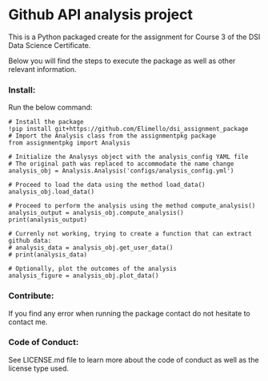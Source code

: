 # Github API analysis project

This is a Python packaged create for the assignment for Course 3 of the DSI Data Science Certificate.

Below you will find the steps to execute the package as well as other relevant information.

### Install:

Run the below command:

```
# Install the package
!pip install git+https://github.com/Elimello/dsi_assignment_package
# Import the Analysis class from the assignmentpkg package
from assignmentpkg import Analysis

# Initialize the Analysys object with the analysis_config YAML file
# The original path was replaced to accommodate the name change
analysis_obj = Analysis.Analysis('configs/analysis_config.yml')

# Proceed to load the data using the method load_data()
analysis_obj.load_data()

# Proceed to perform the analysis using the method compute_analysis()
analysis_output = analysis_obj.compute_analysis()
print(analysis_output)

# Currenly not working, trying to create a function that can extract github data:
# analysis_data = analysis_obj.get_user_data()
# print(analysis_data)

# Optionally, plot the outcomes of the analysis
analysis_figure = analysis_obj.plot_data()
```

### Contribute:

If you find any error when running the package contact do not hesitate to contact me.

### Code of Conduct:

See LICENSE.md file to learn more about the code of conduct as well as the license type used.

